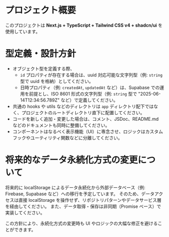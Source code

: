 <!--
  Use this file to provide workspace-specific custom instructions to Copilot.
  For more details, visit:
  https://code.visualstudio.com/docs/copilot/copilot-customization#_use-a-githubcopilotinstructionsmd-file
-->

# プロジェクト概要

このプロジェクトは **Next.js + TypeScript + Tailwind CSS v4 + shadcn/ui** を使用しています。

# 型定義・設計方針

- オブジェクト型を定義する際、
  - `id` プロパティが存在する場合は、uuid 対応可能な文字列型（例: `string` 型で uuid を格納）としてください。
  - 日時プロパティ（例: `createdAt`, `updatedAt` など）は、Supabase での運用を前提とし、ISO 8601 形式の文字列型（例: `string` 型で "2025-06-14T12:34:56.789Z" など）で定義してください。
- 共通の hooks や utils などのディレクトリは `app` ディレクトリ配下ではなく、プロジェクトのルートディレクトリ直下に配置してください。
- コードを新しく追加・変更した場合は、コメント、JSDoc、README.md などのドキュメントも同時に整備してください。
- コンポーネントはなるべく表示機能（UI）に専念させ、ロジックはカスタムフックやユーティリティ関数などに分離してください。

# 将来的なデータ永続化方式の変更について

将来的に localStorage によるデータ永続化から外部データベース（例: Firebase, Supabase など）への移行を予定しています。
そのため、データアクセスは直接 localStorage を操作せず、リポジトリパターンやデータサービス層を経由してください。
また、データ取得・保存は非同期（Promise ベース）で実装してください。

この方針により、永続化方式の変更時も UI やロジックの大幅な修正を避けることができます。
